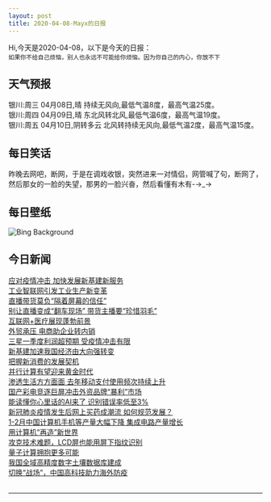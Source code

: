 ```yaml
---
layout: post
title: 2020-04-08-Mayx的日报
---
```


Hi,今天是2020-04-08，以下是今天的日报：<br><small>
如果你不给自己烦恼，别人也永远不可能给你烦恼。因为你自己的内心，你放不下</small><!--more-->
## 天气预报
银川:周三 04月08日,晴 持续无风向,最低气温8度，最高气温25度。<br>银川:周四 04月09日,晴 东北风转北风,最低气温6度，最高气温19度。<br>银川:周五 04月10日,阴转多云 北风转持续无风向,最低气温2度，最高气温15度。
## 每日笑话
昨晚去网吧，断网，于是在调戏收银，突然进来一对情侣，网管喊了句，断网了，然后那女的一脸的失望，那男的一脸兴奋，然后看懂有木有-→_→
## 每日壁纸
![Bing Background](https://cn.bing.com/th?id=OHR.PinkMoon_EN-US2450317197_1920x1080.jpg&rf=LaDigue_1920x1080.jpg&pid=hp "The 2017 April full moon, or pink moon, rises over St. Michael's Mount, Cornwall, England (© Simon Maycock/Alamy Live News)")
## 今日新闻

[应对疫情冲击 加快发展新基建新服务](http://it.people.com.cn/n1/2020/0408/c1009-31665277.html)   
[工业智联网引发工业生产新变革](http://it.people.com.cn/n1/2020/0408/c1009-31665276.html)   
[直播带货莫负“隔着屏幕的信任”](http://it.people.com.cn/n1/2020/0408/c1009-31665377.html)   
[别让直播变成“翻车现场” 带货主播要“珍惜羽毛”](http://it.people.com.cn/n1/2020/0408/c1009-31665376.html)   
[互联网+医疗展现蓬勃前景](http://it.people.com.cn/n1/2020/0408/c1009-31665232.html)   
[外贸承压 电商助企业转内销](http://it.people.com.cn/n1/2020/0408/c1009-31665199.html)   
[三星一季度利润超预期 受疫情冲击有限](http://it.people.com.cn/n1/2020/0408/c1009-31665218.html)   
[新基建加速我国经济由大向强转变](http://it.people.com.cn/n1/2020/0408/c1009-31665275.html)   
[把握新消费的发展契机](http://it.people.com.cn/n1/2020/0408/c1009-31665263.html)   
[并行计算有望迎来黄金时代](http://it.people.com.cn/n1/2020/0408/c1009-31665081.html)   
[渗透生活方方面面 去年移动支付使用频次持续上升](http://it.people.com.cn/n1/2020/0408/c1009-31665111.html)   
[国产彩电竞逐巨屏冲击外资品牌“暴利”市场](http://it.people.com.cn/n1/2020/0408/c1009-31665188.html)   
[能读懂你心里话的AI来了 识别错误率低至3%](http://it.people.com.cn/n1/2020/0408/c1009-31665558.html)   
[新冠肺炎疫情发生后网上买药成潮流 如何规范发展？](http://it.people.com.cn/n1/2020/0408/c1009-31665489.html)   
[1-2月中国计算机手机等产量大幅下降 集成电路产量增长](http://it.people.com.cn/n1/2020/0408/c1009-31665488.html)   
[用计算机“再造”新世界](http://it.people.com.cn/n1/2020/0408/c1009-31665044.html)   
[攻克技术难题，LCD屏也能用屏下指纹识别](http://it.people.com.cn/n1/2020/0408/c1009-31665064.html)   
[量子计算拥抱更多可能](http://it.people.com.cn/n1/2020/0408/c1009-31665289.html)   
[我国全域高精度数字土壤数据库建成](http://it.people.com.cn/n1/2020/0408/c1009-31665290.html)   
[切换“战场”，中国高科技助力海外防疫](http://it.people.com.cn/n1/2020/0407/c1009-31663273.html)   
<br />

***

<small></small>
